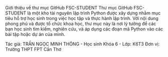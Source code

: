 Giới thiệu về thư mục GitHub FSC-STUDENT
Thư mục GitHub FSC-STUDENT là một kho tài nguyên lập trình Python được xây dựng nhằm mục tiêu hỗ trợ học sinh trong việc học tập và thực hành lập trình. Với nội dung phong phú và được tổ chức khoa học, thư mục này là nơi lý tưởng để các bạn học sinh tìm kiếm, nghiên cứu, và áp dụng các đoạn mã Python vào các bài tập hoặc dự án của mình.

Tác giả: TRẦN NGỌC MINH THÔNG - Học sinh Khóa 6 - Lớp: K6T3
Đơn vị: Trường THPT FPT Cần Thơ
